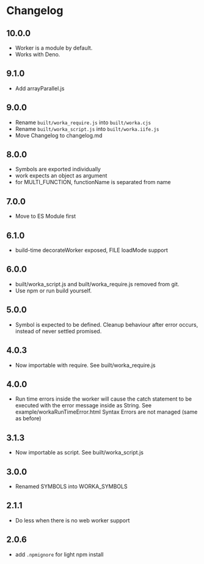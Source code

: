 # Changelog

## 10.0.0

 * Worker is a module by default.
 * Works with Deno.


## 9.1.0

 * Add arrayParallel.js

## 9.0.0

 * Rename `built/worka_require.js` into `built/worka.cjs`
 * Rename `built/worka_script.js` into `built/worka.iife.js`
 * Move Changelog to changelog.md

## 8.0.0

 * Symbols are exported individually
 * work expects an object as argument
 * for MULTI_FUNCTION, functionName is separated from name

## 7.0.0

 * Move to ES Module first

## 6.1.0

 * build-time decorateWorker exposed, FILE loadMode support

## 6.0.0

 * built/worka_script.js and built/worka_require.js removed from git.
 * Use npm or run build yourself.

## 5.0.0

 * Symbol is expected to be defined. Cleanup behaviour after error occurs, instead of never settled promised.

## 4.0.3

 * Now importable with require. See built/worka_require.js

## 4.0.0

 * Run time errors inside the worker will cause the catch statement to be executed with the error message inside as String. See example/workaRunTimeError.html Syntax Errors are not managed (same as before)

## 3.1.3

 * Now importable as script. See built/worka_script.js

## 3.0.0

 * Renamed SYMBOLS into WORKA_SYMBOLS

## 2.1.1

 * Do less when there is no web worker support

## 2.0.6

 * add `.npmignore` for light npm install